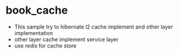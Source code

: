 # book_cache
* This sample try to hibernate l2 cache implement and other layer implementation
* other layer cache implement service layer
* use redis for cache store
